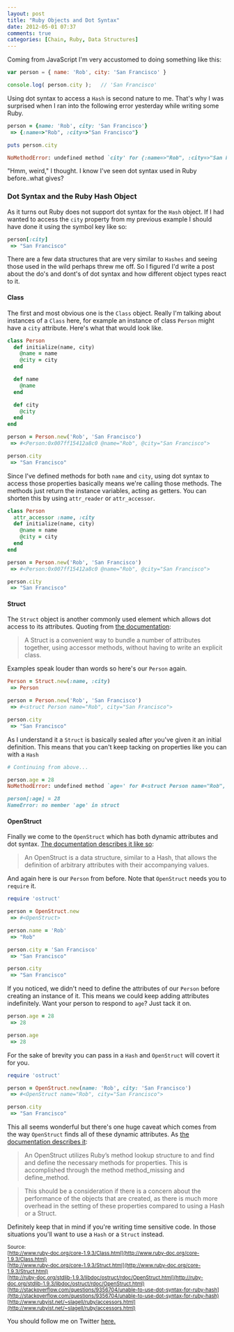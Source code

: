```yaml
---
layout: post
title: "Ruby Objects and Dot Syntax"
date: 2012-05-01 07:37
comments: true
categories: [Chain, Ruby, Data Structures] 
---
```


Coming from JavaScript I'm very accustomed to doing something like this:

``` javascript Javascript
var person = { name: 'Rob', city: 'San Francisco' }

console.log( person.city );   // 'San Francisco'

```

Using dot syntax to access a `Hash` is second nature to me. That's why I was surprised when I ran into the following error yesterday while writing some Ruby.

``` ruby Ruby
person = {name: 'Rob', city: 'San Francisco'}
 => {:name=>"Rob", :city=>"San Francisco"} 

puts person.city

NoMethodError: undefined method `city' for {:name=>"Rob", :city=>"San Francisco"}:Hash
```

"Hmm, weird," I thought. I know I've seen dot syntax used in Ruby before..what gives?

### Dot Syntax and the Ruby Hash Object
As it turns out Ruby does not support dot syntax for the `Hash` object. If I had wanted to access the `city` property from my previous example I should have done it using the symbol key like so:

``` ruby
person[:city]
 => "San Francisco"
```

There are a few data structures that are very similar to `Hashes` and seeing those used in the wild perhaps threw me off. So I figured I'd write a post about the do's and dont's of dot syntax and how different object types react to it.

#### Class
The first and most obvious one is the `Class` object. Really I'm talking about instances of a `Class` here, for example an instance of class `Person` might have a `city` attribute. Here's what that would look like.

```ruby Person: Long Version
class Person
  def initialize(name, city)
    @name = name
    @city = city
  end

  def name
    @name
  end

  def city
    @city
  end
end

person = Person.new('Rob', 'San Francisco')
 => #<Person:0x007ff15412a8c0 @name="Rob", @city="San Francisco">

person.city
 => "San Francisco" 
```
Since I've defined methods for both `name` and `city`, using dot syntax to access those properties basically means we're calling those methods. The methods just return the instance variables, acting as getters. You can shorten this by using `attr_reader` or `attr_accessor`.

```ruby Person: Short Version
class Person
  attr_accessor :name, :city
  def initialize(name, city)
    @name = name
    @city = city
  end
end

person = Person.new('Rob', 'San Francisco')
 => #<Person:0x007ff15412a8c0 @name="Rob", @city="San Francisco">

person.city
 => "San Francisco" 
```

#### Struct
The `Struct` object is another commonly used element which allows dot access to its attributes. Quoting from [the documentation](http://www.ruby-doc.org/core-1.9.3/Struct.html):
>A Struct is a convenient way to bundle a number of attributes together, using accessor methods, without having to write an explicit class.

Examples speak louder than words so here's our `Person` again.

```ruby Person Struct
Person = Struct.new(:name, :city)
 => Person 

person = Person.new('Rob', 'San Francisco')
 => #<struct Person name="Rob", city="San Francisco">

person.city
 => "San Francisco"
```
As I understand it a `Struct` is basically sealed after you've given it an initial definition. This means that you can't keep tacking on properties like you can with a `Hash`

```ruby
# Continuing from above...

person.age = 28
NoMethodError: undefined method `age=' for #<struct Person name="Rob", city="San Francisco">

person[:age] = 28
NameError: no member 'age' in struct
```

#### OpenStruct
Finally we come to the `OpenStruct` which has both dynamic attributes and dot syntax. [The documentation describes it like so](http://ruby-doc.org/stdlib-1.9.3/libdoc/ostruct/rdoc/OpenStruct.html):
>An OpenStruct is a data structure, similar to a Hash, that allows the definition of arbitrary attributes with their accompanying values.

And again here is our `Person` from before. Note that `OpenStruct` needs you to `require` it.
```ruby Person OpenStruct
require 'ostruct'

person = OpenStruct.new
 => #<OpenStruct> 

person.name = 'Rob'
 => "Rob" 

person.city = 'San Francisco'
 => "San Francisco" 

person.city
 => "San Francisco" 
```

If you noticed, we didn't need to define the attributes of our `Person` before creating an instance of it. This means we could keep adding attributes indefinitely. Want your person to respond to `age`? Just tack it on.

```ruby
person.age = 28
 => 28

person.age
 => 28
```

For the sake of brevity you can pass in a `Hash` and `OpenStruct` will covert it for you.
```ruby
require 'ostruct'

person = OpenStruct.new(name: 'Rob', city: 'San Francisco')
 => #<OpenStruct name="Rob", city="San Francisco"> 

person.city
 => "San Francisco"
```
This all seems wonderful but there's one huge caveat which comes from the way `OpenStruct` finds all of these dynamic attributes. As [the documentation describes it](http://ruby-doc.org/stdlib-1.9.3/libdoc/ostruct/rdoc/OpenStruct.html):

>An OpenStruct utilizes Ruby’s method lookup structure to and find and define the necessary methods for properties. This is accomplished through the method method_missing and define_method.

>This should be a consideration if there is a concern about the performance of the objects that are created, as there is much more overhead in the setting of these properties compared to using a Hash or a Struct.

Definitely keep that in mind if you're writing time sensitive code. In those situations you'll want to use a `Hash` or a `Struct` instead.

<small>Source:<br />
[http://www.ruby-doc.org/core-1.9.3/Class.html](http://www.ruby-doc.org/core-1.9.3/Class.html)<br />
[http://www.ruby-doc.org/core-1.9.3/Struct.html](http://www.ruby-doc.org/core-1.9.3/Struct.html)<br />
[http://ruby-doc.org/stdlib-1.9.3/libdoc/ostruct/rdoc/OpenStruct.html](http://ruby-doc.org/stdlib-1.9.3/libdoc/ostruct/rdoc/OpenStruct.html)<br />
[http://stackoverflow.com/questions/9356704/unable-to-use-dot-syntax-for-ruby-hash](http://stackoverflow.com/questions/9356704/unable-to-use-dot-syntax-for-ruby-hash)<br />
[http://www.rubyist.net/~slagell/ruby/accessors.html](http://www.rubyist.net/~slagell/ruby/accessors.html)
</small>

You should follow me on Twitter [here.](http://twitter.com/rob_dodson)
